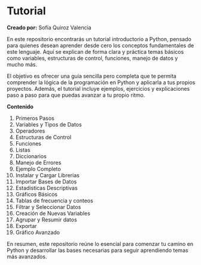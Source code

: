 # Tutorial
**Creado por:** Sofía Quiroz Valencia 

En este repositorio encontrarás un tutorial introductorio a Python, pensado para quienes desean aprender desde cero los conceptos fundamentales de este lenguaje. Aquí se explican de forma clara y práctica temas básicos como variables, estructuras de control, funciones, manejo de datos y mucho más.

El objetivo es ofrecer una guía sencilla pero completa que te permita comprender la lógica de la programación en Python y aplicarla a tus propios proyectos. Además, el tutorial incluye ejemplos, ejercicios y explicaciones paso a paso para que puedas avanzar a tu propio ritmo.

**Contenido**
1. Primeros Pasos
2. Variables y Tipos de Datos
3. Operadores
4. Estructuras de Control
5. Funciones
6. Listas
7. Diccionarios
8. Manejo de Errores
9. Ejemplo Completo
10. Instalar y Cargar Librerias
11. Importar Bases de Datos
12. Estadisticas Descriptivas
13. Gráficos Básicos
14. Tablas de frecuencia y conteos
15. Filtrar y Seleccionar Datos
16. Creación de Nuevas Variables
17. Agrupar y Resumir datos
18. Exportar
19. Gráfico Avanzado

En resumen, este repositorio reúne lo esencial para comenzar tu camino en Python y desarrollar las bases necesarias para seguir aprendiendo temas más avanzados.
